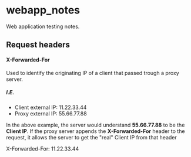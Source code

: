 # webapp_notes
Web application testing notes.

## Request headers

#### X-Forwarded-For
Used to identify the originating IP of a client that passed trough a proxy server.

##### I.E.
- Client external IP: 11.22.33.44
- Proxy external IP: 55.66.77.88

In the above example, the server would understand **55.66.77.88** to be the **Client IP**.
If the proxy server appends the **X-Forwarded-For** header to the request, 
it allows the server to get the "real" Client IP from that header

X-Forwarded-For: 11.22.33.44
    
